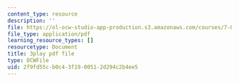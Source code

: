 ```yaml
---
content_type: resource
description: ''
file: https://ol-ocw-studio-app-production.s3.amazonaws.com/courses/7-01sc-fundamentals-of-biology-fall-2011/2f9fd55cb0c43f1900512d294c2b4ee5_uDXH6Uu0ghc.pdf
file_type: application/pdf
learning_resource_types: []
resourcetype: Document
title: 3play pdf file
type: OCWFile
uid: 2f9fd55c-b0c4-3f19-0051-2d294c2b4ee5
---
```

